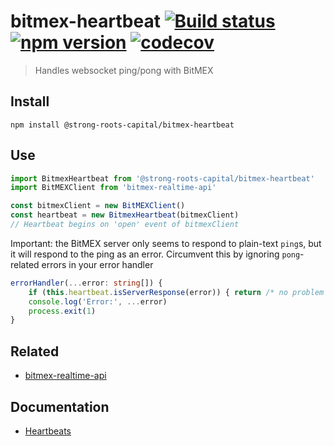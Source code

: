 # bitmex-heartbeat [![Build status](https://travis-ci.org/strong-roots-capital/bitmex-heartbeat.svg?branch=master)](https://travis-ci.org/strong-roots-capital/bitmex-heartbeat) [![npm version](https://img.shields.io/npm/v/@strong-roots-capital/bitmex-heartbeat.svg)](https://npmjs.org/package/@strong-roots-capital/bitmex-heartbeat) [![codecov](https://codecov.io/gh/strong-roots-capital/bitmex-heartbeat/branch/master/graph/badge.svg)](https://codecov.io/gh/strong-roots-capital/bitmex-heartbeat)

> Handles websocket ping/pong with BitMEX

## Install

``` shell
npm install @strong-roots-capital/bitmex-heartbeat
```

## Use

``` typescript
import BitmexHeartbeat from '@strong-roots-capital/bitmex-heartbeat'
import BitMEXClient from 'bitmex-realtime-api'

const bitmexClient = new BitMEXClient()
const heartbeat = new BitmexHeartbeat(bitmexClient)
// Heartbeat begins on 'open' event of bitmexClient
```

Important: the BitMEX server only seems to respond to plain-text
`ping`s, but it will respond to the ping as an error. Circumvent this
by ignoring `pong`-related errors in your error handler

``` typescript
errorHandler(...error: string[]) {
    if (this.heartbeat.isServerResponse(error)) { return /* no problem here */ }
    console.log('Error:', ...error)
    process.exit(1)
}
```

## Related

- [bitmex-realtime-api](https://www.npmjs.com/package/bitmex-realtime-api)

## Documentation

- [Heartbeats](https://www.bitmex.com/app/wsAPI#Heartbeats)
